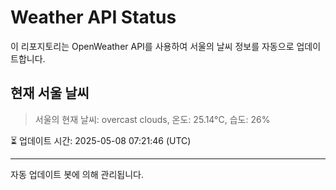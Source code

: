 
# Weather API Status

이 리포지토리는 OpenWeather API를 사용하여 서울의 날씨 정보를 자동으로 업데이트합니다.

## 현재 서울 날씨
> 서울의 현재 날씨: overcast clouds, 온도: 25.14°C, 습도: 26%

⏳ 업데이트 시간: 2025-05-08 07:21:46 (UTC)

---
자동 업데이트 봇에 의해 관리됩니다.
